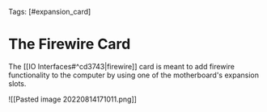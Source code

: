 Tags: [#expansion_card]

# The Firewire Card

The [[IO Interfaces#^cd3743|firewire]] card is meant to add firewire functionality to the computer by using one of the motherboard's expansion slots.

![[Pasted image 20220814171011.png]]
